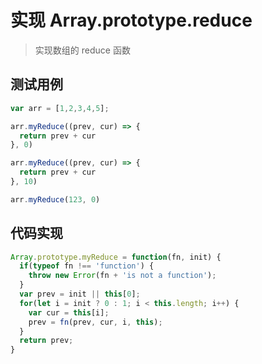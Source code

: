 # 实现 Array.prototype.reduce
> 实现数组的 reduce 函数

## 测试用例
```javascript
var arr = [1,2,3,4,5];

arr.myReduce((prev, cur) => {
  return prev + cur
}, 0)

arr.myReduce((prev, cur) => {
  return prev + cur
}, 10)

arr.myReduce(123, 0)
```

## 代码实现
```javascript
Array.prototype.myReduce = function(fn, init) {
  if(typeof fn !== 'function') {
    throw new Error(fn + 'is not a function');
  }
  var prev = init || this[0];
  for(let i = init ? 0 : 1; i < this.length; i++) {
    var cur = this[i];
    prev = fn(prev, cur, i, this);
  }
  return prev;
}
```